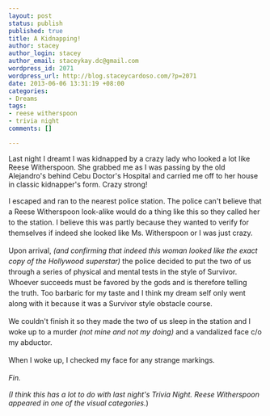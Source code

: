 ```yaml
--- 
layout: post
status: publish
published: true
title: A Kidnapping!
author: stacey
author_login: stacey
author_email: staceykay.dc@gmail.com
wordpress_id: 2071
wordpress_url: http://blog.staceycardoso.com/?p=2071
date: 2013-06-06 13:31:19 +08:00
categories: 
- Dreams
tags: 
- reese witherspoon
- trivia night
comments: []

---
```

Last night I dreamt I was kidnapped by a crazy lady who looked a lot like Reese Witherspoon. She grabbed me as I was passing by the old Alejandro's behind Cebu Doctor's Hospital and carried me off to her house in classic kidnapper's form. Crazy strong!

<span style="line-height: 1.5em;">I escaped and ran to the nearest police station. The police can't believe that a Reese Witherspoon look-alike would do a thing like this so they called her to the station. I believe this was partly because they wanted to verify for themselves if indeed she looked like Ms. Witherspoon or I was just crazy.</span>

<span style="line-height: 1.5em;">Upon arrival, <em>(and confirming that indeed this woman looked like the exact copy of the Hollywood superstar)</em> the police decided to put the two of us through a series of physical and mental tests in the style of Survivor. Whoever succeeds must be favored by the gods and is therefore telling the </span>truth. Too barbaric for my taste and I think my dream self only went along with it because it was a Survivor style obstacle course.<span style="line-height: 1.5em;"> </span>

<span style="line-height: 1.5em;">We couldn't finish it so they made the two of us sleep in the station and I woke up to a murder <em>(not mine and not my doing)</em> and a vandalized face c/o my abductor.</span>

<span style="line-height: 1.5em;">When I woke up, I checked my face for any strange markings.</span>

<span style="line-height: 1.5em;"><em>Fin.</em> </span>

<em>(I think this has a lot to do with last night's Trivia Night. Reese Witherspoon appeared in one of the visual categories.</em>)
